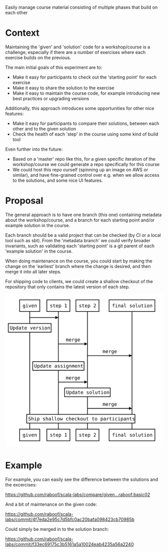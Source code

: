 Easily manage course material consisting of multiple phases that build on each
other

# Context

Maintaining the 'given' and 'solution' code for a workshop/course is a challenge, especially
if there are a number of exercises where each exercise builds on the previous.

The main initial goals of this experiment are to:

* Make it easy for participants to check out the 'starting point' for each exercise
* Make it easy to share the solution to the exercise
* Make it easy to maintain the course code, for example introducing new best practices or upgrading versions

Additionally, this approach introduces some opportunities for other nice features:

* Make it easy for participants to compare their solutions, between each other and to the given solution
* Check the health of each 'step' in the course using some kind of build tool

Even further into the future:

* Based on a 'master' repo like this, for a given specific iteration of the workshop/course we could
generate a repo specifically for this course
* We could host this repo ourself (spinning up an image on AWS or similar), and have fine-grained
control over e.g. when we allow access to the solutions, and some nice UI features.

# Proposal

The general approach is to have one branch (this one) containing metadata about the workshop/course,
and a branch for each starting point and/or example solution in the course.

Each branch should be a valid project that can be checked (by CI or a local tool such as sbt). From the 'metadata branch' we could
verify broader invariants, such as validating each 'starting point' is a git parent of each 'example solution' in the course.

When doing maintenance on the course, you could start by making the change on the 'earliest' branch where
the change is desired, and then merge it into all later steps.

For shipping code to clients, we could create a shallow checkout of the repository that only contains the latest version of each step.

![Diagram showing the workflow](./workflow.svg)

# Example

For example, you can easily see the difference between the solutions and the excercises:

  https://github.com/raboof/scala-labs/compare/given...raboof:basic02

And a bit of maintenance on the given code:

  https://github.com/raboof/scala-labs/commit/4f7eda2e95c7d5bfc0ac20bafa098423cb70985b

Could simply be merged in to the solution branch:

  https://github.com/raboof/scala-labs/commit/f33ec69175c3b5161a5a10024eab4235a56a2240
